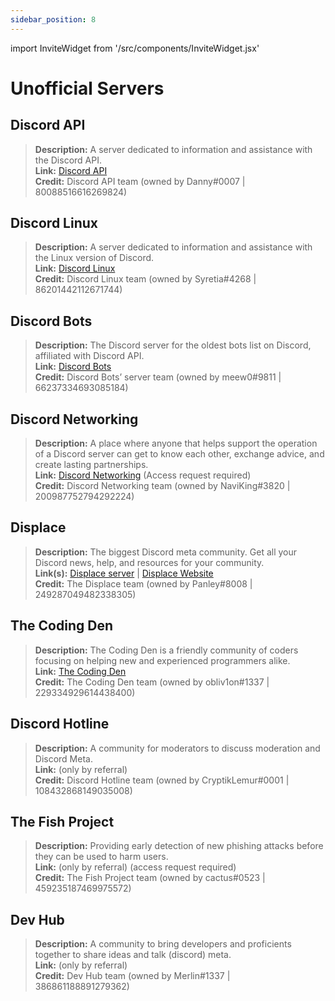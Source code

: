 ```yaml
---
sidebar_position: 8
---
```


import InviteWidget from '/src/components/InviteWidget.jsx'

# Unofficial Servers

## **Discord API**
> __Description:__ A server dedicated to information and assistance with the Discord API.   <br/>
__Link:__ [Discord API](https://discord.gg/discord-api)   <br/>
__Credit:__ Discord API team (owned by Danny#0007 | 80088516616269824)

<InviteWidget invite="discord-api"/>

## **Discord Linux**
> __Description:__ A server dedicated to information and assistance with the Linux version of Discord.   <br/>
__Link:__ [Discord Linux](https://discord.gg/discord-linux)   <br/>
__Credit:__ Discord Linux team (owned by Syretia#4268 | 86201442112671744)

<InviteWidget invite="discord-linux"/>

## **Discord Bots**
> __Description:__ The Discord server for the oldest bots list on Discord, affiliated with Discord API.   <br/>
__Link:__ [Discord Bots](https://discord.gg/dbots)   <br/>
__Credit:__ Discord Bots’ server team (owned by meew0#9811 | 66237334693085184)

<InviteWidget invite="dbots"/>

## **Discord Networking**
> __Description:__ A place where anyone that helps support the operation of a Discord server can get to know each other, exchange advice, and create lasting partnerships.   <br/>
__Link:__ [Discord Networking](https://discord.gg/BcXExxeGVG) (Access request required)   <br/>
__Credit:__ Discord Networking team (owned by NaviKing#3820 | 200987752794292224)

<InviteWidget invite="BcXExxeGVG"/>


## **Displace** 
> __Description:__ The biggest Discord meta community. Get all your Discord news, help, and resources for your community.   <br/>
__Link(s):__ [Displace server](https://discord.gg/displace) | [Displace Website](https://dat.place/)   <br/>
__Credit:__ The Displace team (owned by Panley#8008 | 249287049482338305)

<InviteWidget invite="displace"/>

## **The Coding Den**
> __Description:__  The Coding Den is a friendly community of coders focusing on helping new and experienced programmers alike.   <br/>
__Link:__ [The Coding Den](https://discord.gg/code)   <br/>
__Credit:__ The Coding Den team (owned by obliv1on#1337 | 229334929614438400)

<InviteWidget invite="code"/>

## **Discord Hotline**
> __Description:__ A community for moderators to discuss moderation and Discord Meta.   <br/>
__Link:__ (only by referral)   <br/>
__Credit:__ Discord Hotline team (owned by CryptikLemur#0001 | 108432868149035008)

## **The Fish Project**
> __Description:__ Providing early detection of new phishing attacks before they can be used to harm users.   <br/>
__Link:__ (only by referral) (access request required)   <br/>
__Credit:__ The Fish Project team (owned by cactus#0523 | 459235187469975572)

## **Dev Hub**
> __Description:__ A community to bring developers and proficients together to share ideas and talk (discord) meta.   <br/>
__Link:__ (only by referral)   <br/>
__Credit:__ Dev Hub team (owned by Merlin#1337 | 386861188891279362)